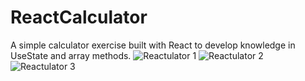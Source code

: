 # ReactCalculator
A simple calculator exercise built with React to develop knowledge in UseState and array methods.
![Reactulator 1](https://github.com/logJustin/ReactCalculator/assets/33402995/503d655e-33b6-4d06-9f5e-7159d7ee36eb)
![Reactulator 2](https://github.com/logJustin/ReactCalculator/assets/33402995/94c2c3e3-6850-4ff8-a9e4-5d65686aea75)
![Reactulator 3](https://github.com/logJustin/ReactCalculator/assets/33402995/15404f03-3551-4547-af58-70fb92063b0a)
